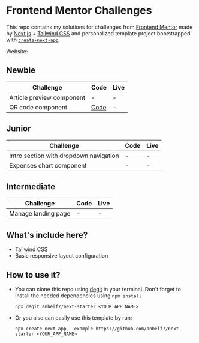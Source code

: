 # Frontend Mentor Challenges

This repo contains my solutions for challenges from [Frontend Mentor](https://www.frontendmentor.io/challenges) made by [Next.js](https://nextjs.org/) + [Tailwind CSS](https://tailwindcss.com) and personalized template project bootstrapped with [`create-next-app`](https://github.com/vercel/next.js/tree/canary/packages/create-next-app).

Website:

## Newbie

| Challenge                 | Code                                                                                 | Live |
| ------------------------- | ------------------------------------------------------------------------------------ | ---- |
| Article preview component | -                                                                                    | -    |
| QR code component         | [Code](https://github.com/anbelf7/frontend-mentor/tree/main/pages/qr-code-component) | -    |

## Junior

| Challenge                              | Code | Live |
| -------------------------------------- | ---- | ---- |
| Intro section with dropdown navigation | -    | -    |
| Expenses chart component               | -    | -    |

## Intermediate

| Challenge           | Code | Live |
| ------------------- | ---- | ---- |
| Manage landing page | -    | -    |

## What's include here?

- Tailwind CSS
- Basic responsive layout configuration

## How to use it?

- You can clone this repo using [degit](https://github.com/Rich-Harris/degit) in your terminal. Don't forget to install the needed dependencies using `npm install`

  ```
  npx degit anbelf7/next-starter <YOUR_APP_NAME>
  ```

- Or you also can easily use this template by run:
  ```
  npx create-next-app --example https://github.com/anbelf7/next-starter <YOUR_APP_NAME>
  ```
